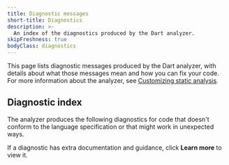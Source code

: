 ```yaml
---
title: Diagnostic messages
short-title: Diagnostics
description: >-
  An index of the diagnostics produced by the Dart analyzer.
skipFreshness: true
bodyClass: diagnostics
---
```


This page lists diagnostic messages produced by the Dart analyzer,
with details about what those messages mean and how you can fix your code.
For more information about the analyzer, see
[Customizing static analysis](/tools/analysis).

<a id="diagnostics" aria-hidden="true"></a>

## Diagnostic index

The analyzer produces the following diagnostics for code that
doesn't conform to the language specification or
that might work in unexpected ways.

If a diagnostic has extra documentation and guidance,
click **Learn more** to view it.

<DiagnosticIndex></DiagnosticIndex>

